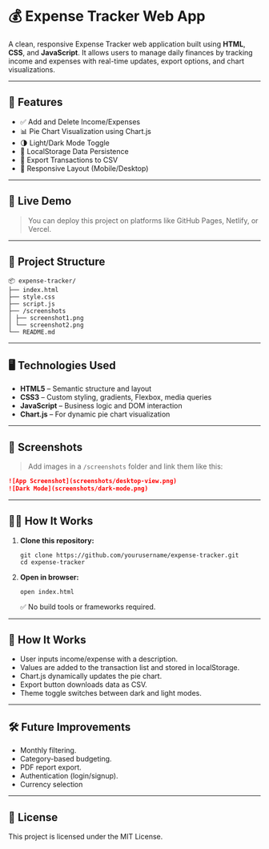 # 💰 Expense Tracker Web App

A clean, responsive Expense Tracker web application built using **HTML**, **CSS**, and **JavaScript**. It allows users to manage daily finances by tracking income and expenses with real-time updates, export options, and chart visualizations.

---

## 📌 Features

- ✅ Add and Delete Income/Expenses
- 📊 Pie Chart Visualization using Chart.js
- 🌗 Light/Dark Mode Toggle
- 💾 LocalStorage Data Persistence
- 🧾 Export Transactions to CSV
- 📱 Responsive Layout (Mobile/Desktop)

---

## 🚀 Live Demo

> You can deploy this project on platforms like GitHub Pages, Netlify, or Vercel.

---

## 📁 Project Structure
```
📦 expense-tracker/
├── index.html
├── style.css
├── script.js
├── /screenshots
│ ├── screenshot1.png
│ └── screenshot2.png
└── README.md
```

---

## 🖥️ Technologies Used

- **HTML5** – Semantic structure and layout
- **CSS3** – Custom styling, gradients, Flexbox, media queries
- **JavaScript** – Business logic and DOM interaction
- **Chart.js** – For dynamic pie chart visualization

---

## 📸 Screenshots

> Add images in a `/screenshots` folder and link them like this:

```markdown
![App Screenshot](screenshots/desktop-view.png)
![Dark Mode](screenshots/dark-mode.png)
```

---

## 🧑‍💻 How It Works

1. **Clone this repository:**
   ```
   git clone https://github.com/yourusername/expense-tracker.git
   cd expense-tracker
   ```
2. **Open in browser:**
   ```
   open index.html
   ```

   ✅ No build tools or frameworks required.
---

## 🧠 How It Works

- User inputs income/expense with a description.
- Values are added to the transaction list and stored in localStorage.
- Chart.js dynamically updates the pie chart.
- Export button downloads data as CSV.
- Theme toggle switches between dark and light modes.

---

## 🛠️ Future Improvements

- Monthly filtering.
- Category-based budgeting.
- PDF report export.
- Authentication (login/signup).
- Currency selection

---

## 📄 License 
This project is licensed under the MIT License.
